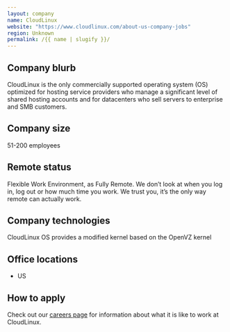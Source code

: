 ```yaml
---
layout: company
name: CloudLinux
website: "https://www.cloudlinux.com/about-us-company-jobs"
region: Unknown
permalink: /{{ name | slugify }}/
---
```


## Company blurb
CloudLinux is the only commercially supported operating system (OS) optimized for hosting service providers who manage a significant level of shared hosting accounts and for datacenters who sell servers to enterprise and SMB customers. 

## Company size
51-200 employees

## Remote status
Flexible Work Environment, as Fully Remote.
We don’t look at when you log in, log out or how much time you work. We trust you, it’s the only way remote can actually work.

## Company technologies
CloudLinux OS provides a modified kernel based on the OpenVZ kernel

## Office locations
- US

## How to apply
Check out our [careers page](https://www.cloudlinux.com/about-us-company-jobs/) for information about what it is like to work at CloudLinux.
